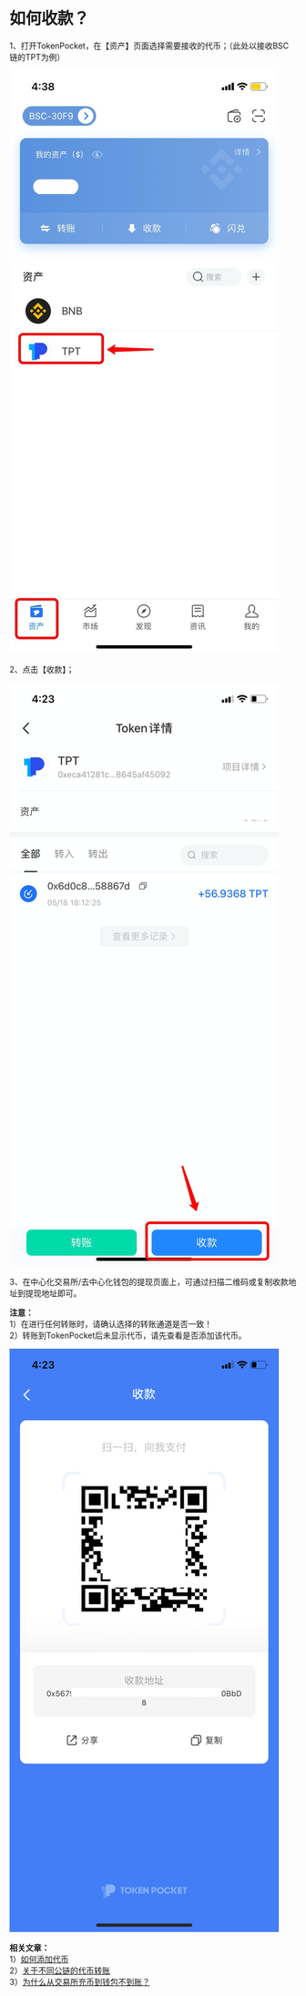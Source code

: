 # 如何收款？

1、打开TokenPocket，在【资产】页面选择需要接收的代币；（此处以接收BSC链的TPT为例）

![](../.gitbook/assets/shou-kuan-1%20%281%29.jpg)

2、点击【收款】；

![](../.gitbook/assets/image%20%2810%29.png)

3、在中心化交易所/去中心化钱包的提现页面上，可通过扫描二维码或复制收款地址到提现地址即可。

**注意：**  
1）在进行任何转账时，请确认选择的转账通道是否一致！  
2）转账到TokenPocket后未显示代币，请先查看是否添加该代币。

![](../.gitbook/assets/shou-kuan-3.png)

**相关文章：**  
1）[如何添加代币](https://tphelp.gitbook.io/cn/token-management/search-and-add-token)  
2）[关于不同公链的代币转账](https://tphelp.gitbook.io/cn/wallet-operation/about-public-chain-transfer)  
3）[为什么从交易所充币到钱包不到账？](https://tphelp.gitbook.io/cn/fqa/fail-to-receive-assets-from-exchanges)

